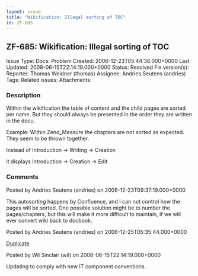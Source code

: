 ```yaml
---
layout: issue
title: "Wikification: Illegal sorting of TOC"
id: ZF-685
---
```


ZF-685: Wikification: Illegal sorting of TOC
--------------------------------------------

 Issue Type: Docs: Problem Created: 2006-12-23T05:44:36.000+0000 Last Updated: 2008-06-15T22:14:19.000+0000 Status: Resolved Fix version(s): 
 Reporter:  Thomas Weidner (thomas)  Assignee:  Andries Seutens (andries)  Tags: 
 Related issues: 
 Attachments: 
### Description

Within the wikification the table of content and the child pages are sorted per name. But they should always be presented in the order they are written in the docu.

Example: Within Zend\_Measure the chapters are not sorted as expected. They seem to be thrown together.

Instead of Introduction -> Writing -> Creation

it displays Introduction -> Creation -> Edit

 

 

### Comments

Posted by Andries Seutens (andries) on 2006-12-23T09:37:19.000+0000

This autosorting happens by Confluence, and I can not control how the pages will be sorted. One possible solution might be to number the pages/chapters, but this will make it more difficult to maintain, if we will ever convert wiki back to docbook.

 

 

Posted by Andries Seutens (andries) on 2006-12-25T05:35:44.000+0000

[Duplicate](http://framework.zend.com/issues/browse/ZF-643)

 

 

Posted by Wil Sinclair (wil) on 2008-06-15T22:14:19.000+0000

Updating to comply with new IT component conventions.

 

 